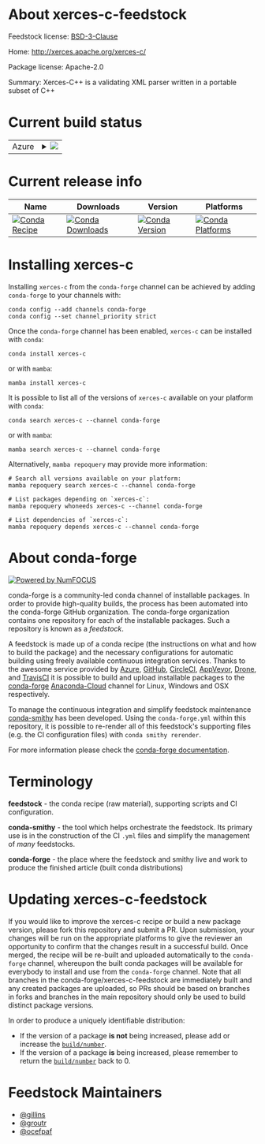 About xerces-c-feedstock
========================

Feedstock license: [BSD-3-Clause](https://github.com/conda-forge/xerces-c-feedstock/blob/main/LICENSE.txt)

Home: http://xerces.apache.org/xerces-c/

Package license: Apache-2.0

Summary: Xerces-C++ is a validating XML parser written in a portable subset of C++

Current build status
====================


<table>
    
  <tr>
    <td>Azure</td>
    <td>
      <details>
        <summary>
          <a href="https://dev.azure.com/conda-forge/feedstock-builds/_build/latest?definitionId=2157&branchName=main">
            <img src="https://dev.azure.com/conda-forge/feedstock-builds/_apis/build/status/xerces-c-feedstock?branchName=main">
          </a>
        </summary>
        <table>
          <thead><tr><th>Variant</th><th>Status</th></tr></thead>
          <tbody><tr>
              <td>linux_64</td>
              <td>
                <a href="https://dev.azure.com/conda-forge/feedstock-builds/_build/latest?definitionId=2157&branchName=main">
                  <img src="https://dev.azure.com/conda-forge/feedstock-builds/_apis/build/status/xerces-c-feedstock?branchName=main&jobName=linux&configuration=linux%20linux_64_" alt="variant">
                </a>
              </td>
            </tr><tr>
              <td>linux_aarch64</td>
              <td>
                <a href="https://dev.azure.com/conda-forge/feedstock-builds/_build/latest?definitionId=2157&branchName=main">
                  <img src="https://dev.azure.com/conda-forge/feedstock-builds/_apis/build/status/xerces-c-feedstock?branchName=main&jobName=linux&configuration=linux%20linux_aarch64_" alt="variant">
                </a>
              </td>
            </tr><tr>
              <td>linux_ppc64le</td>
              <td>
                <a href="https://dev.azure.com/conda-forge/feedstock-builds/_build/latest?definitionId=2157&branchName=main">
                  <img src="https://dev.azure.com/conda-forge/feedstock-builds/_apis/build/status/xerces-c-feedstock?branchName=main&jobName=linux&configuration=linux%20linux_ppc64le_" alt="variant">
                </a>
              </td>
            </tr><tr>
              <td>osx_64</td>
              <td>
                <a href="https://dev.azure.com/conda-forge/feedstock-builds/_build/latest?definitionId=2157&branchName=main">
                  <img src="https://dev.azure.com/conda-forge/feedstock-builds/_apis/build/status/xerces-c-feedstock?branchName=main&jobName=osx&configuration=osx%20osx_64_" alt="variant">
                </a>
              </td>
            </tr><tr>
              <td>osx_arm64</td>
              <td>
                <a href="https://dev.azure.com/conda-forge/feedstock-builds/_build/latest?definitionId=2157&branchName=main">
                  <img src="https://dev.azure.com/conda-forge/feedstock-builds/_apis/build/status/xerces-c-feedstock?branchName=main&jobName=osx&configuration=osx%20osx_arm64_" alt="variant">
                </a>
              </td>
            </tr><tr>
              <td>win_64</td>
              <td>
                <a href="https://dev.azure.com/conda-forge/feedstock-builds/_build/latest?definitionId=2157&branchName=main">
                  <img src="https://dev.azure.com/conda-forge/feedstock-builds/_apis/build/status/xerces-c-feedstock?branchName=main&jobName=win&configuration=win%20win_64_" alt="variant">
                </a>
              </td>
            </tr>
          </tbody>
        </table>
      </details>
    </td>
  </tr>
</table>

Current release info
====================

| Name | Downloads | Version | Platforms |
| --- | --- | --- | --- |
| [![Conda Recipe](https://img.shields.io/badge/recipe-xerces--c-green.svg)](https://anaconda.org/conda-forge/xerces-c) | [![Conda Downloads](https://img.shields.io/conda/dn/conda-forge/xerces-c.svg)](https://anaconda.org/conda-forge/xerces-c) | [![Conda Version](https://img.shields.io/conda/vn/conda-forge/xerces-c.svg)](https://anaconda.org/conda-forge/xerces-c) | [![Conda Platforms](https://img.shields.io/conda/pn/conda-forge/xerces-c.svg)](https://anaconda.org/conda-forge/xerces-c) |

Installing xerces-c
===================

Installing `xerces-c` from the `conda-forge` channel can be achieved by adding `conda-forge` to your channels with:

```
conda config --add channels conda-forge
conda config --set channel_priority strict
```

Once the `conda-forge` channel has been enabled, `xerces-c` can be installed with `conda`:

```
conda install xerces-c
```

or with `mamba`:

```
mamba install xerces-c
```

It is possible to list all of the versions of `xerces-c` available on your platform with `conda`:

```
conda search xerces-c --channel conda-forge
```

or with `mamba`:

```
mamba search xerces-c --channel conda-forge
```

Alternatively, `mamba repoquery` may provide more information:

```
# Search all versions available on your platform:
mamba repoquery search xerces-c --channel conda-forge

# List packages depending on `xerces-c`:
mamba repoquery whoneeds xerces-c --channel conda-forge

# List dependencies of `xerces-c`:
mamba repoquery depends xerces-c --channel conda-forge
```


About conda-forge
=================

[![Powered by
NumFOCUS](https://img.shields.io/badge/powered%20by-NumFOCUS-orange.svg?style=flat&colorA=E1523D&colorB=007D8A)](https://numfocus.org)

conda-forge is a community-led conda channel of installable packages.
In order to provide high-quality builds, the process has been automated into the
conda-forge GitHub organization. The conda-forge organization contains one repository
for each of the installable packages. Such a repository is known as a *feedstock*.

A feedstock is made up of a conda recipe (the instructions on what and how to build
the package) and the necessary configurations for automatic building using freely
available continuous integration services. Thanks to the awesome service provided by
[Azure](https://azure.microsoft.com/en-us/services/devops/), [GitHub](https://github.com/),
[CircleCI](https://circleci.com/), [AppVeyor](https://www.appveyor.com/),
[Drone](https://cloud.drone.io/welcome), and [TravisCI](https://travis-ci.com/)
it is possible to build and upload installable packages to the
[conda-forge](https://anaconda.org/conda-forge) [Anaconda-Cloud](https://anaconda.org/)
channel for Linux, Windows and OSX respectively.

To manage the continuous integration and simplify feedstock maintenance
[conda-smithy](https://github.com/conda-forge/conda-smithy) has been developed.
Using the ``conda-forge.yml`` within this repository, it is possible to re-render all of
this feedstock's supporting files (e.g. the CI configuration files) with ``conda smithy rerender``.

For more information please check the [conda-forge documentation](https://conda-forge.org/docs/).

Terminology
===========

**feedstock** - the conda recipe (raw material), supporting scripts and CI configuration.

**conda-smithy** - the tool which helps orchestrate the feedstock.
                   Its primary use is in the construction of the CI ``.yml`` files
                   and simplify the management of *many* feedstocks.

**conda-forge** - the place where the feedstock and smithy live and work to
                  produce the finished article (built conda distributions)


Updating xerces-c-feedstock
===========================

If you would like to improve the xerces-c recipe or build a new
package version, please fork this repository and submit a PR. Upon submission,
your changes will be run on the appropriate platforms to give the reviewer an
opportunity to confirm that the changes result in a successful build. Once
merged, the recipe will be re-built and uploaded automatically to the
`conda-forge` channel, whereupon the built conda packages will be available for
everybody to install and use from the `conda-forge` channel.
Note that all branches in the conda-forge/xerces-c-feedstock are
immediately built and any created packages are uploaded, so PRs should be based
on branches in forks and branches in the main repository should only be used to
build distinct package versions.

In order to produce a uniquely identifiable distribution:
 * If the version of a package **is not** being increased, please add or increase
   the [``build/number``](https://docs.conda.io/projects/conda-build/en/latest/resources/define-metadata.html#build-number-and-string).
 * If the version of a package **is** being increased, please remember to return
   the [``build/number``](https://docs.conda.io/projects/conda-build/en/latest/resources/define-metadata.html#build-number-and-string)
   back to 0.

Feedstock Maintainers
=====================

* [@gillins](https://github.com/gillins/)
* [@groutr](https://github.com/groutr/)
* [@ocefpaf](https://github.com/ocefpaf/)

